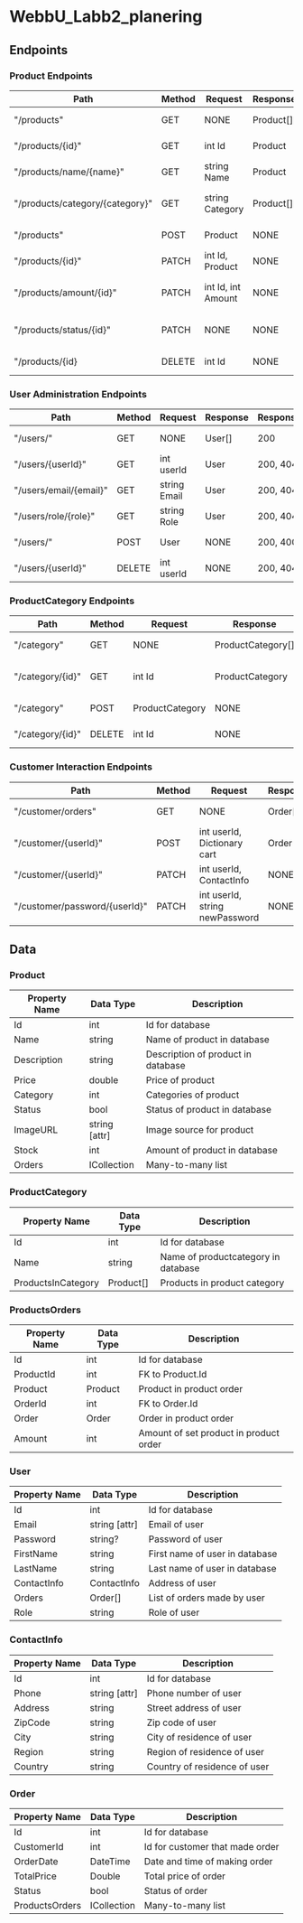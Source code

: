 # WebbU_Labb2_planering

## Endpoints

### Product Endpoints

| Path                            | Method | Request            | Response  | ResponseCodes | Description                  | TODO |
| ------------------------------- | ------ | ------------------ | --------- | ------------- | ---------------------------- | ---- |
| "/products"                     | GET    | NONE               | Product[] | 200, 404      | Get all products             |      |
| "/products/{id}"                | GET    | int Id             | Product   | 200, 404      | Get product by id            |      |
| "/products/name/{name}"         | GET    | string Name        | Product   | 200, 404      | Get product by name          |      |
| "/products/category/{category}" | GET    | string Category    | Product[] | 200, 404      | Get all products in category |      |
| "/products"                     | POST   | Product            | NONE      | 200, 400      | Add new product              |      |
| "/products/{id}"                | PATCH  | int Id, Product    | NONE      | 200, 400      | Update product               |      |
| "/products/amount/{id}"          | PATCH  | int Id, int Amount | NONE      |               | Add amount to inventory      |   |
| "/products/status/{id}"          | PATCH  | NONE               | NONE      |               | Toggle status on product     |   |
| "/products/{id}                 | DELETE | int Id             | NONE      | 200, 404      | Delete product               |      |

### User Administration Endpoints

| Path                   | Method | Request      | Response | ResponseCodes | Description       |
| ---------------------- | ------ | ------------ | -------- | ------------- | ----------------- |
| "/users/"              | GET    | NONE         | User[]   | 200           | Get all users     |
| "/users/{userId}"      | GET    | int userId   | User     | 200, 404      | Get user by id    |
| "/users/email/{email}" | GET    | string Email | User     | 200, 404      | Get user by email |
| "/users/role/{role}"   | GET    | string Role  | User     | 200, 404      | Get user by role  |
| "/users/"              | POST   | User         | NONE     | 200, 400      | Add new user      |
| "/users/{userId}"      | DELETE | int userId   | NONE     | 200, 404      | Delete user       |

### ProductCategory Endpoints

| Path             | Method | Request         | Response          | ResponseCodes | Description        |
| ---------------- | ------ | --------------- | ----------------- | ------------- | ------------------ |
| "/category"      | GET    | NONE            | ProductCategory[] | 200           | Get all categories |
| "/category/{id}"      | GET    | int Id            | ProductCategory | 200           | Get category by id |
| "/category"      | POST   | ProductCategory | NONE              | 200, 400      | Add new category   |
| "/category/{id}" | DELETE | int Id          | NONE              | 200, 404      | Delete category    |

### Customer Interaction Endpoints

| Path                          | Method | Request                        | Response  | ResponseCodes | Description                  |
| ----------------------------- | ------ | ------------------------------ | --------- | ------------- | ---------------------------- |
| "/customer/orders"            | GET    | NONE                            | Order[] | 200           | Get all orders                |
| "/customer/{userId}"          | POST   | int userId, Dictionary cart    | Order     | 200, 400      | Create a user order          |
| "/customer/{userId}"          | PATCH  | int userId, ContactInfo        | NONE      | 200, 404      | Update user info             |
| "/customer/password/{userId}" | PATCH  | int userId, string newPassword | NONE      | 200, 404      | Update user password         |

## Data

### Product

| Property Name | Data Type                  | Description                        |
| ------------- | -------------------------- | ---------------------------------- |
| Id            | int                        | Id for database                    |
| Name          | string                     | Name of product in database        |
| Description   | string                     | Description of product in database |
| Price         | double                     | Price of product                   |
| Category      | int                        | Categories of product              |
| Status        | bool                       | Status of product in database      |
| ImageURL      | string [attr]              | Image source for product           |
| Stock         | int                        | Amount of product in database      |
| Orders        | ICollection<ProductOrders> | Many-to-many list                  |

### ProductCategory

| Property Name      | Data Type | Description                         |
| ------------------ | --------- | ----------------------------------- |
| Id                 | int       | Id for database                     |
| Name               | string    | Name of productcategory in database |
| ProductsInCategory | Product[] | Products in product category        |

### ProductsOrders

| Property Name | Data Type | Description                            |
| ------------- | --------- | -------------------------------------- |
| Id            | int       | Id for database                        |
| ProductId     | int       | FK to Product.Id                       |
| Product       | Product   | Product in product order               |
| OrderId       | int       | FK to Order.Id                         |
| Order         | Order     | Order in product order                 |
| Amount        | int       | Amount of set product in product order |

### User

| Property Name | Data Type     | Description                    |
| ------------- | ------------- | ------------------------------ |
| Id            | int           | Id for database                |
| Email         | string [attr] | Email of user                  |
| Password      | string?       | Password of user               |
| FirstName     | string        | First name of user in database |
| LastName      | string        | Last name of user in database  |
| ContactInfo   | ContactInfo   | Address of user                |
| Orders        | Order[]       | List of orders made by user    |
| Role          | string        | Role of user                   |

### ContactInfo

| Property Name | Data Type     | Description                  |
| ------------- | ------------- | ---------------------------- |
| Id            | int           | Id for database              |
| Phone         | string [attr] | Phone number of user         |
| Address       | string        | Street address of user       |
| ZipCode       | string        | Zip code of user             |
| City          | string        | City of residence of user    |
| Region        | string        | Region of residence of user  |
| Country       | string        | Country of residence of user |

### Order

| Property Name   | Data Type                  | Description                     |
| --------------- | -------------------------- | ------------------------------- |
| Id              | int                        | Id for database                 |
| CustomerId      | int                        | Id for customer that made order |
| OrderDate       | DateTime                   | Date and time of making order   |
| TotalPrice      | Double                     | Total price of order            |
| Status          | bool                       | Status of order                 |
| ProductsOrders        | ICollection<ProductOrders> | Many-to-many list               |
